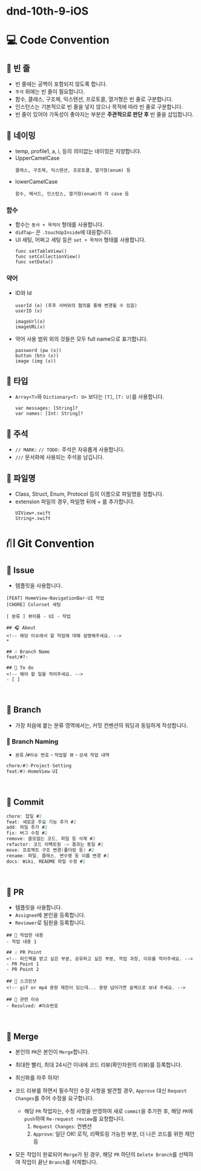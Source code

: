 # dnd-10th-9-iOS
# 💻 Code Convention

## 🩷 빈 줄

- 빈 줄에는 공백이 포함되지 않도록 합니다.
- `주석` 위에는 빈 줄이 필요합니다.
- 함수, 클래스, 구조체, 익스텐션, 프로토콜, 열거형은 빈 줄로 구분합니다.
- 인스턴스는 기본적으로 빈 줄을 넣지 않으나 목적에 따라 빈 줄로 구분합니다.
- 빈 줄이 있어야 가독성이 좋아지는 부분은 **주관적으로 판단 후** 빈 줄을 삽입합니다.

## 🧡 네이밍

- temp, profile1, a, i, 등의 의미없는 네이밍은 지양합니다.
- UpperCamelCase
  ```
  클래스, 구조체, 익스텐션, 프로토콜, 열거형(enum) 등
  ``` 
- lowerCamelCase
  ```
  함수, 메서드, 인스턴스, 열거형(enum)의 각 case 등
  ```

### 함수

- 함수는 `동사 + 목적어` 형태를 사용합니다.
- `didTap~` 은 `.touchUpInside`에 대응합니다.
- UI 세팅, 어쩌고 세팅 등은 `set + 목적어` 형태를 사용합니다.
  ```
  func setTableView()
  func setCollectionView()
  func setData()
  ```

### 약어

- ID와 Id
  ```
  userId (o) (추후 서버와의 협의를 통해 변경될 수 있음)
  userID (x)

  imageUrl(o)
  imageURL(x)
  ```
- 약어 사용 범위 외의 것들은 모두 full name으로 표기합니다.
  ```
  password (pw (x))
  button (btn (x))
  image (img (x))
  ```
## 💛 타입

- `Array<T>`와 `Dictionary<T: U>` 보다는 `[T]`, `[T: U]`를 사용합니다.
  ```
  var messages: [String]?
  var names: [Int: String]?
  ```
## 💚 주석

- `// MARK:` `// TODO:` 주석은 자유롭게 사용합니다.
- `///` 문서화에 사용되는 주석을 남깁니다.

## 🩵 파일명

- Class, Struct, Enum, Protocol 등의 이름으로 파일명을 정합니다.
- extension 파일의 경우, 파일명 뒤에 + 를 추가합니다.
  ```
  UIView+.swift
  String+.swift
  ```

# ⛙ Git Convention
## 🩷 Issue

- 템플릿을 사용합니다.

```
[FEAT] HomeView-NavigationBar-UI 작업
[CHORE] Colorset 세팅
```

```
[ 분류 ] 뷰이름 - UI - 작업

## 🎧 About
<!-- 해당 이슈에서 할 작업에 대해 설명해주세요. -->
* 

## 🎶 Branch Name
feat/#?-

## 🎹 To do
<!-- 해야 할 일을 적어주세요. -->
- [ ]
```
</br>

## 🧡 Branch

- 가장 처음에 붙는 분류 영역에서는, 커밋 컨벤션의 워딩과 동일하게 작성합니다.

### 💛 Branch Naming

- `분류` /`#이슈 번호` - `작업할 뷰` - `상세 작업 내역`

```swift
chore/#3-Project-Setting
feat/#3-HomeView-UI
```
</br>

## 💚 Commit

```swift
chore: 잡일 #2
feat: 새로운 주요 기능 추가 #2
add: 파일 추가 #2
fix: 버그 수정 #2
remove: 쓸모없는 코드, 파일 등 삭제 #2
refactor: 코드 리팩토링 -> 결과는 동일 #2
move: 프로젝트 구조 변경(폴더링 등) #2
rename: 파일, 클래스, 변수명 등 이름 변경 #2
docs: Wiki, README 파일 수정 #2
```
</br>

## 🩵 PR

- 템플릿을 사용합니다.
- `Assignee`에 본인을 등록합니다.
- `Reviewer`로 팀원을 등록합니다.

```
## 🎸 작업한 내용
- 작업 내용 1

## 🎶 PR Point
<!-- 피드백을 받고 싶은 부분, 공유하고 싶은 부분, 작업 과정, 이유를 적어주세요. -->
- PR Point 1
- PR Point 2

## 📸 스크린샷
<!-- gif or mp4 용량 제한이 있는데... 용량 넘어가면 슬랙으로 보내 주세요. -->

## 💽 관련 이슈
- Resolved: #이슈번호
```
</br>

## 💜 Merge
- 본인의 `PR`은 본인이 `Merge`합니다.
- 최대한 빨리, 최대 24시간 이내에 코드 리뷰(확인차원의 리뷰)를 등록합니다.
- 최신화를 자주 하자!

- 코드 리뷰를 하면서 필수적인 수정 사항을 발견할 경우, `Approve` 대신 `Request Changes`를 주어 수정을 요구합니다.
    - 해당 `PR` 작업자는, 수정 사항을 반영하여 새로 `commit`을 추가한 후, 해당 `PR`에 `push`하여 `Re-request review`를 요청합니다.
        1. `Request Changes`: 컨벤션 
        2. `Approve`: 일단 OK! 로직, 리팩토링 가능한 부분, 더 나은 코드를 위한 제안 등

- 모든 작업이 완료되어 `Merge`가 된 경우, 해당 `PR` 하단의 `Delete Branch`를 선택하여 작업이 끝난 `Branch`를 삭제합니다.
